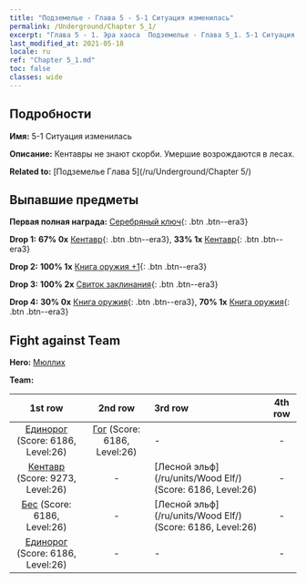 ```yaml
---
title: "Подземелье - Глава 5 - 5-1 Ситуация изменилась"
permalink: /Underground/Chapter 5_1/
excerpt: "Глава 5 - 1. Эра хаоса  Подземелье - Глава 5_1. 5-1 Ситуация изменилась"
last_modified_at: 2021-05-18
locale: ru
ref: "Chapter 5_1.md"
toc: false
classes: wide
---
```


## Подробности

 **Имя:** 5-1 Ситуация изменилась

 **Описание:** Кентавры не знают скорби. Умершие возрождаются в лесах.

 **Related to:** [Подземелье Глава 5](/ru/Underground/Chapter 5/)

## Выпавшие предметы

 **Первая полная награда:** [Серебряный ключ](/ItemsRU/con_693/){: .btn .btn--era3}

 **Drop 1:** **67% 0x** [Кентавр](/ItemsRU/unt_199/){: .btn .btn--era3}, **33% 1x** [Кентавр](/ItemsRU/unt_199/){: .btn .btn--era3}

 **Drop 2:** **100% 1x** [Книга оружия +1](/ItemsRU/mat_25/){: .btn .btn--era3}

 **Drop 3:** **100% 2x** [Свиток заклинания](/ItemsRU/con_694/){: .btn .btn--era3}

 **Drop 4:** **30% 0x** [Книга оружия](/ItemsRU/mat_18/){: .btn .btn--era3}, **70% 1x** [Книга оружия](/ItemsRU/mat_18/){: .btn .btn--era3}


## Fight against Team
 **Hero:** [Мюллих](/ru/heroes/Mullich/)

 **Team:**


  | 1st row | 2nd row | 3rd row | 4th row |
  |:----:|:----:|:----|:----:|
  | [Единорог](/ru/units/Unicorn/) (Score: 6186, Level:26)  | [Гог](/ru/units/Gog/) (Score: 6186, Level:26)  | - | - |
  | [Кентавр](/ru/units/Centaur/) (Score: 9273, Level:26)  | - | [Лесной эльф](/ru/units/Wood Elf/) (Score: 6186, Level:26)  | - |
  | [Бес](/ru/units/Imp/) (Score: 6186, Level:26)  | - | [Лесной эльф](/ru/units/Wood Elf/) (Score: 6186, Level:26)  | - |
  | [Единорог](/ru/units/Unicorn/) (Score: 6186, Level:26)  | - | - | - |


